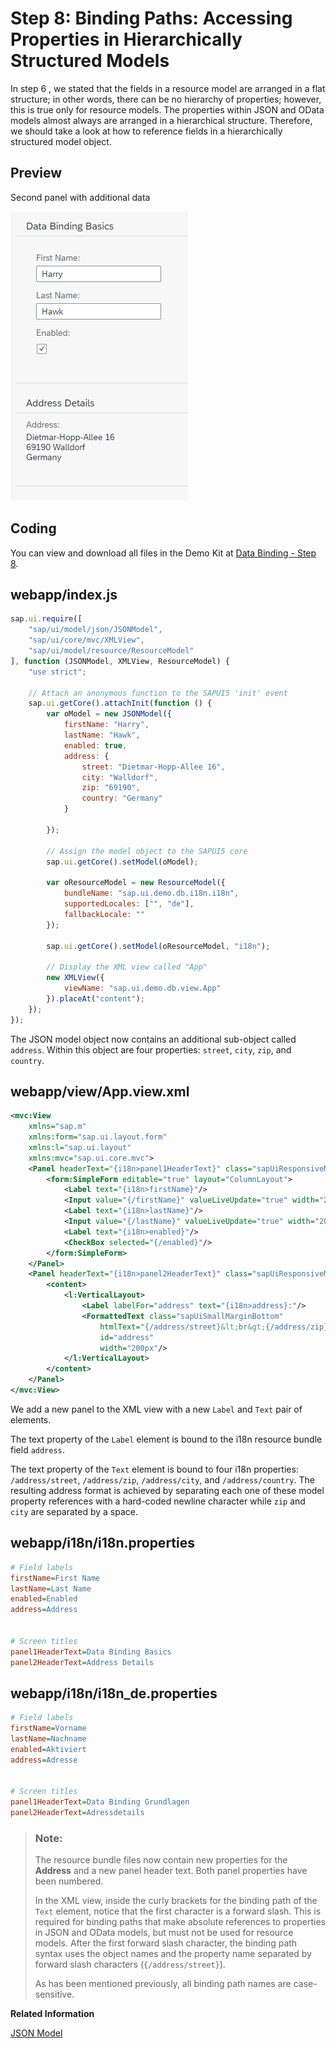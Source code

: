 <!-- loio9373793b290d429ba1bc6aea1ce5482f -->

# Step 8: Binding Paths: Accessing Properties in Hierarchically Structured Models

In step 6 , we stated that the fields in a resource model are arranged in a flat structure; in other words, there can be no hierarchy of properties; however, this is true only for resource models. The properties within JSON and OData models almost always are arranged in a hierarchical structure. Therefore, we should take a look at how to reference fields in a hierarchically structured model object.



## Preview

   
  
<a name="loio9373793b290d429ba1bc6aea1ce5482f__fig_r1j_pst_mr"/>Second panel with additional data

 ![](images/Tutorial_Data_Binding_Step_8_12705f5.png "Second panel with additional data") 



## Coding

You can view and download all files in the Demo Kit at [Data Binding - Step 8](https://ui5.sap.com/#/entity/sap.ui.core.tutorial.databinding/sample/sap.ui.core.tutorial.databinding.08).



## webapp/index.js

```js
sap.ui.require([
	"sap/ui/model/json/JSONModel",
	"sap/ui/core/mvc/XMLView",
	"sap/ui/model/resource/ResourceModel"
], function (JSONModel, XMLView, ResourceModel) {
	"use strict";

	// Attach an anonymous function to the SAPUI5 'init' event
	sap.ui.getCore().attachInit(function () {
		var oModel = new JSONModel({
			firstName: "Harry",
			lastName: "Hawk",
			enabled: true,
			address: {
				street: "Dietmar-Hopp-Allee 16",
				city: "Walldorf",
				zip: "69190",
				country: "Germany"
			}

		});

		// Assign the model object to the SAPUI5 core
		sap.ui.getCore().setModel(oModel);

		var oResourceModel = new ResourceModel({
			bundleName: "sap.ui.demo.db.i18n.i18n",
			supportedLocales: ["", "de"],
			fallbackLocale: ""
		});

		sap.ui.getCore().setModel(oResourceModel, "i18n");

		// Display the XML view called "App"
		new XMLView({
			viewName: "sap.ui.demo.db.view.App"
		}).placeAt("content");
	});
});

```

The JSON model object now contains an additional sub-object called `address`. Within this object are four properties: `street`, `city`, `zip`, and `country`.



## webapp/view/App.view.xml

```xml
<mvc:View
	xmlns="sap.m"
	xmlns:form="sap.ui.layout.form"
	xmlns:l="sap.ui.layout"
	xmlns:mvc="sap.ui.core.mvc">
	<Panel headerText="{i18n>panel1HeaderText}" class="sapUiResponsiveMargin" width="auto">
		<form:SimpleForm editable="true" layout="ColumnLayout">
			<Label text="{i18n>firstName}"/>
			<Input value="{/firstName}" valueLiveUpdate="true" width="200px" enabled="{/enabled}"/>
			<Label text="{i18n>lastName}"/>
			<Input value="{/lastName}" valueLiveUpdate="true" width="200px" enabled="{/enabled}"/>
			<Label text="{i18n>enabled}"/>
			<CheckBox selected="{/enabled}"/>
		</form:SimpleForm>
	</Panel>
	<Panel headerText="{i18n>panel2HeaderText}" class="sapUiResponsiveMargin" width="auto">
		<content>
			<l:VerticalLayout>
				<Label labelFor="address" text="{i18n>address}:"/>
				<FormattedText class="sapUiSmallMarginBottom"
					htmlText="{/address/street}&lt;br&gt;{/address/zip} {/address/city}&lt;br&gt;{/address/country}"
					id="address" 
					width="200px"/>
			</l:VerticalLayout>
		</content>
	</Panel>
</mvc:View>
```

We add a new panel to the XML view with a new `Label` and `Text` pair of elements.

The text property of the `Label` element is bound to the i18n resource bundle field `address`.

The text property of the `Text` element is bound to four i18n properties: `/address/street`, `/address/zip`, `/address/city`, and `/address/country`. The resulting address format is achieved by separating each one of these model property references with a hard-coded newline character while `zip` and `city` are separated by a space.



## webapp/i18n/i18n.properties

```ini
# Field labels
firstName=First Name
lastName=Last Name
enabled=Enabled
address=Address


# Screen titles
panel1HeaderText=Data Binding Basics 
panel2HeaderText=Address Details
```



## webapp/i18n/i18n\_de.properties

```ini
# Field labels
firstName=Vorname
lastName=Nachname
enabled=Aktiviert
address=Adresse


# Screen titles
panel1HeaderText=Data Binding Grundlagen
panel2HeaderText=Adressdetails
```

> ### Note:  
> The resource bundle files now contain new properties for the **Address** and a new panel header text. Both panel properties have been numbered.
> 
> In the XML view, inside the curly brackets for the binding path of the `Text` element, notice that the first character is a forward slash. This is required for binding paths that make absolute references to properties in JSON and OData models, but must not be used for resource models. After the first forward slash character, the binding path syntax uses the object names and the property name separated by forward slash characters \(`{/address/street}`\).
> 
> As has been mentioned previously, all binding path names are case-sensitive.

**Related Information**  


[JSON Model](../04_Essentials/json-model-96804e3.md#loio96804e3315ff440aa0a50fd290805116 "The JSON model can be used to bind controls to JavaScript object data, which is usually serialized in the JSON format.")

